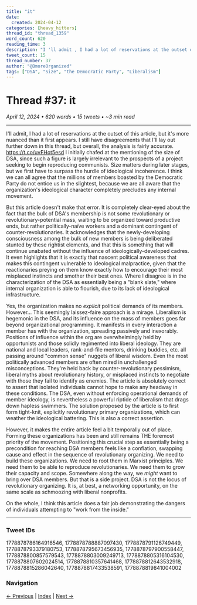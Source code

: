 ```yaml
---
title: "it"
date:
  created: 2024-04-12
categories: [heavy_hitters]
thread_id: "thread_1359"
word_count: 620
reading_time: 3
description: "I 'll admit , I had a lot of reservations at the outset of this article , but it 's more nuanced than it first appears ."
tweet_count: 15
thread_number: 37
author: "@BmoreOrganized"
tags: ["DSA", "Size", "the Democratic Party", "Liberalism"]
---
```

# Thread #37: it

*April 12, 2024 • 620 words • 15 tweets • ~3 min read*

---

I'll admit, I had a lot of reservations at the outset of this article, but it's more nuanced than it first appears. I still have disagreements that I'll lay out further down in this thread, but overall, the analysis is fairly accurate. https://t.co/uvFHot5esd I initially chafed at the mentioning of the size of DSA, since such a figure is largely irrelevant to the prospects of a project seeking to begin reproducing communists. Size matters during later stages, but we first have to surpass the hurdle of ideological incoherence. I think we can all agree that the millions of members boasted by the Democratic Party do not entice us in the slightest, because we are all aware that the organization's ideological character completely precludes any internal movement.

But this article doesn't make that error. It is completely clear-eyed about the fact that the bulk of DSA's membership is not some revolutionary or revolutionary-potential mass, waiting to be organized toward productive ends, but rather politically-naïve workers and a dominant contingent of counter-revolutionaries. It acknowledges that the newly-developing consciousness among the bulk of new members is being deliberated stunted by these rightist elements, and that this is something that will continue unabated without the influence of ideologically-developed cadres. It even highlights that it is exactly that nascent political awareness that makes this contingent vulnerable to ideological malpractice, given that the reactionaries preying on them know exactly how to encourage their most misplaced instincts and smother their best ones. Where I disagree is in the characterization of the DSA as essentially being a "blank slate," where internal organization is able to flourish, due to its lack of ideological infrastructure.

Yes, the organization makes no *explicit* political demands of its members. However... This seemingly laissez-faire approach is a mirage. Liberalism is hegemonic in the DSA, and its influence on the mass of members goes far beyond organizational programming. It manifests in every interaction a member has with the organization, spreading passively and inexorably. Positions of influence within the org are overwhelmingly held by opportunists and those solidly regimented into liberal ideology. They are national and local leaders, rank-and-file mentors, drinking buddies, etc. all passing around "common sense" nuggets of liberal wisdom. Even the most politically advanced members are often mired in unchallenged misconceptions. They're held back by counter-revolutionary pessimism, liberal myths about revolutionary history, or misplaced instincts to negotiate with those they fail to identify as enemies. The article is absolutely correct to assert that isolated individuals cannot hope to make any headway in these conditions. The DSA, even without enforcing operational demands of member ideology, is nevertheless a powerful riptide of liberalism that drags down hapless swimmers. The solution proposed by the article is to first form tight-knit, explicitly revolutionary primary organizations, which can weather the ideological battering. This is also a correct assertion.

However, it makes the entire article feel a bit temporally out of place. Forming these organizations has been and still remains THE foremost priority of the movement. Positioning this crucial step as essentially being a precondition for reaching DSA members feels like a conflation, swapping cause and effect in the sequence of revolutionary organizing. We need to build these organizations. We need to root them in Marxist principles. We need them to be able to reproduce revolutionaries. We need them to grow their capacity and scope. Somewhere along the way, we *might* want to bring over DSA members. But that is a side project. DSA is not the locus of revolutionary organizing. It is, at best, a networking opportunity, on the same scale as schmoozing with liberal nonprofits.

On the whole, I think this article does a fair job demonstrating the dangers of individuals attempting to "work from the inside."

---

### Tweet IDs
1778878786164916546, 1778878788887097430, 1778878791126749449, 1778878793379180753, 1778878795673456935, 1778878797900558447, 1778878800857579543, 1778878803009249713, 1778878805316104530, 1778878807602024514, 1778878810357641468, 1778878812643532918, 1778878815286042640, 1778878817433538591, 1778878819841004002

### Navigation
[← Previous](036-*.md) | [Index](index.md) | [Next →](038-*.md)